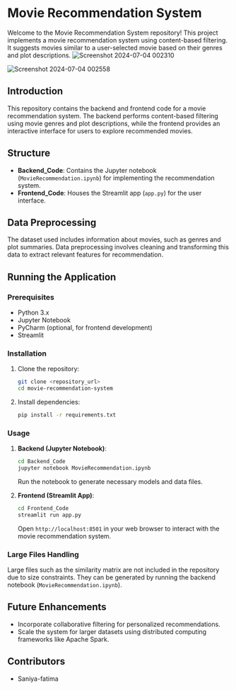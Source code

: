 
# Movie Recommendation System

Welcome to the Movie Recommendation System repository! This project implements a movie recommendation system using content-based filtering. It suggests movies similar to a user-selected movie based on their genres and plot descriptions.
![Screenshot 2024-07-04 002310](https://github.com/Saniya-fatima/Movie-Recommendation-System/assets/122198174/4c6bdcbe-f021-4347-9d35-a0128f7df079)

![Screenshot 2024-07-04 002558](https://github.com/Saniya-fatima/Movie-Recommendation-System/assets/122198174/c3bfc790-23ba-41cd-898a-bb9a96dc1606)

## Introduction

This repository contains the backend and frontend code for a movie recommendation system. The backend performs content-based filtering using movie genres and plot descriptions, while the frontend provides an interactive interface for users to explore recommended movies.

## Structure

- **Backend_Code**: Contains the Jupyter notebook (`MovieRecommendation.ipynb`) for implementing the recommendation system.
- **Frontend_Code**: Houses the Streamlit app (`app.py`) for the user interface.

## Data Preprocessing

The dataset used includes information about movies, such as genres and plot summaries. Data preprocessing involves cleaning and transforming this data to extract relevant features for recommendation.

## Running the Application

### Prerequisites

- Python 3.x
- Jupyter Notebook
- PyCharm (optional, for frontend development)
- Streamlit

### Installation

1. Clone the repository:

   ```bash
   git clone <repository_url>
   cd movie-recommendation-system
   ```

2. Install dependencies:

   ```bash
   pip install -r requirements.txt
   ```

### Usage

1. **Backend (Jupyter Notebook)**:

   ```bash
   cd Backend_Code
   jupyter notebook MovieRecommendation.ipynb
   ```

   Run the notebook to generate necessary models and data files.

2. **Frontend (Streamlit App)**:

   ```bash
   cd Frontend_Code
   streamlit run app.py
   ```

   Open `http://localhost:8501` in your web browser to interact with the movie recommendation system.



### Large Files Handling

Large files such as the similarity matrix are not included in the repository due to size constraints. They can be generated by running the backend notebook (`MovieRecommendation.ipynb`).

## Future Enhancements

- Incorporate collaborative filtering for personalized recommendations.
- Scale the system for larger datasets using distributed computing frameworks like Apache Spark.

## Contributors
- Saniya-fatima




